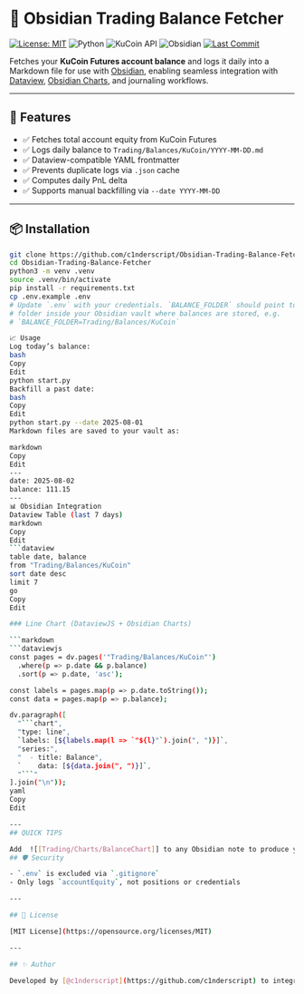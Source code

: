 # 🧾 Obsidian Trading Balance Fetcher

[![License: MIT](https://img.shields.io/github/license/c1nderscript/Obsidian-Trading-Balance-Fetcher)](https://opensource.org/licenses/MIT)
![Python](https://img.shields.io/badge/python-3.8%2B-blue)
![KuCoin API](https://img.shields.io/badge/api-kucoin-futures-blue)
![Obsidian](https://img.shields.io/badge/obsidian-integration-purple)
[![Last Commit](https://img.shields.io/github/last-commit/c1nderscript/Obsidian-Trading-Balance-Fetcher)](https://github.com/c1nderscript/Obsidian-Trading-Balance-Fetcher/commits/main)

Fetches your **KuCoin Futures account balance** and logs it daily into a Markdown file for use with [Obsidian](https://obsidian.md/), enabling seamless integration with [Dataview](https://github.com/blacksmithgu/obsidian-dataview), [Obsidian Charts](https://github.com/ZaidNaweed/obsidian-charts), and journaling workflows.

---

## 🚀 Features

- ✅ Fetches total account equity from KuCoin Futures
- ✅ Logs daily balance to `Trading/Balances/KuCoin/YYYY-MM-DD.md`
- ✅ Dataview-compatible YAML frontmatter
- ✅ Prevents duplicate logs via `.json` cache
- ✅ Computes daily PnL delta
- ✅ Supports manual backfilling via `--date YYYY-MM-DD`

---

## 📦 Installation

```bash
git clone https://github.com/c1nderscript/Obsidian-Trading-Balance-Fetcher.git
cd Obsidian-Trading-Balance-Fetcher
python3 -m venv .venv
source .venv/bin/activate
pip install -r requirements.txt
cp .env.example .env
# Update `.env` with your credentials. `BALANCE_FOLDER` should point to the
# folder inside your Obsidian vault where balances are stored, e.g.
# `BALANCE_FOLDER=Trading/Balances/KuCoin`

📈 Usage
Log today’s balance:
bash
Copy
Edit
python start.py
Backfill a past date:
bash
Copy
Edit
python start.py --date 2025-08-01
Markdown files are saved to your vault as:

markdown
Copy
Edit
---
date: 2025-08-02
balance: 111.15
---
📊 Obsidian Integration
Dataview Table (last 7 days)
markdown
Copy
Edit
```dataview
table date, balance
from "Trading/Balances/KuCoin"
sort date desc
limit 7
go
Copy
Edit

### Line Chart (DataviewJS + Obsidian Charts)

```markdown
```dataviewjs
const pages = dv.pages('"Trading/Balances/KuCoin"')
  .where(p => p.date && p.balance)
  .sort(p => p.date, 'asc');

const labels = pages.map(p => p.date.toString());
const data = pages.map(p => p.balance);

dv.paragraph([
  "```chart",
  "type: line",
  `labels: [${labels.map(l => `"${l}"`).join(", ")}]`,
  "series:",
  "  - title: Balance",
  `    data: [${data.join(", ")}]`,
  "```"
].join("\n"));
yaml
Copy
Edit

---
## QUICK TIPS

Add  ![[Trading/Charts/BalanceChart]] to any Obsidian note to produce your balance sheet.
## 🛡 Security

- `.env` is excluded via `.gitignore`
- Only logs `accountEquity`, not positions or credentials

---

## 📜 License

[MIT License](https://opensource.org/licenses/MIT)

---

## ✨ Author

Developed by [@c1nderscript](https://github.com/c1nderscript) to integrate with [STRIDE](https://github.com/c1nderscript/STRIDE), Obsidian, and KuCoin.

